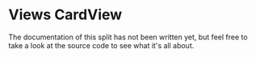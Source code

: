 # Views CardView

The documentation of this split has not been written yet, but feel free to
take a look at the source code to see what it's all about.
